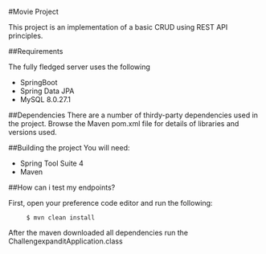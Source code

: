 #Movie Project

<p>This project is an implementation of a basic CRUD using REST API principles.</p>

##Requirements

The fully fledged server uses the following
* SpringBoot
* Spring Data JPA
* MySQL 8.0.27.1

##Dependencies
There are a number of thirdy-party dependencies used in the project. Browse the Maven pom.xml file for details of libraries and versions used.

##Building the project
You will need:
* Spring Tool Suite 4
* Maven 

##How can i test my endpoints?

First, open your preference code editor and run the following:

         $ mvn clean install
 
After the maven downloaded all dependencies run the ChallengexpanditApplication.class



